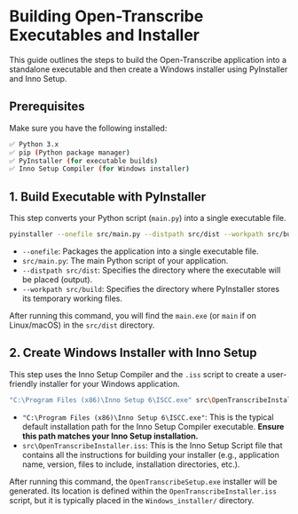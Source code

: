 # Building Open-Transcribe Executables and Installer

This guide outlines the steps to build the Open-Transcribe application into a standalone executable and then create a Windows installer using PyInstaller and Inno Setup.

## Prerequisites

Make sure you have the following installed:

```bash
✅ Python 3.x
✅ pip (Python package manager)
✅ PyInstaller (for executable builds)
✅ Inno Setup Compiler (for Windows installer)
```

## 1. Build Executable with PyInstaller

This step converts your Python script (`main.py`) into a single executable file.

```bash
pyinstaller --onefile src/main.py --distpath src/dist --workpath src/build
```

- `--onefile`: Packages the application into a single executable file.
- `src/main.py`: The main Python script of your application.
- `--distpath src/dist`: Specifies the directory where the executable will be placed (output).
- `--workpath src/build`: Specifies the directory where PyInstaller stores its temporary working files.

After running this command, you will find the `main.exe` (or `main` if on Linux/macOS) in the `src/dist` directory.

## 2. Create Windows Installer with Inno Setup

This step uses the Inno Setup Compiler and the `.iss` script to create a user-friendly installer for your Windows application.

```bash
"C:\Program Files (x86)\Inno Setup 6\ISCC.exe" src\OpenTranscribeInstaller.iss
```

- `"C:\Program Files (x86)\Inno Setup 6\ISCC.exe"`: This is the typical default installation path for the Inno Setup Compiler executable. **Ensure this path matches your Inno Setup installation.**
- `src\OpenTranscribeInstaller.iss`: This is the Inno Setup Script file that contains all the instructions for building your installer (e.g., application name, version, files to include, installation directories, etc.).

After running this command, the `OpenTranscribeSetup.exe` installer will be generated. Its location is defined within the `OpenTranscribeInstaller.iss` script, but it is typically placed in the `Windows_installer/` directory. 